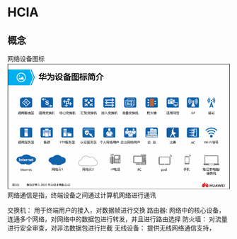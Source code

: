 # HCIA
## 概念
网络设备图标
![华为网络图标](./img/华为设备图片.jpg)
网络通信是指，终端设备之间通过计算机网络进行通讯

交换机： 用于终端用户的接入，对数据帧进行交换
路由器:  网络中的核心设备，连通多个网络，对网络中的数据包进行转发，并且进行路由选择
防火墙： 对流量进行安全审查，对非法数据包进行拦截
无线设备： 提供无线网络通信支持，